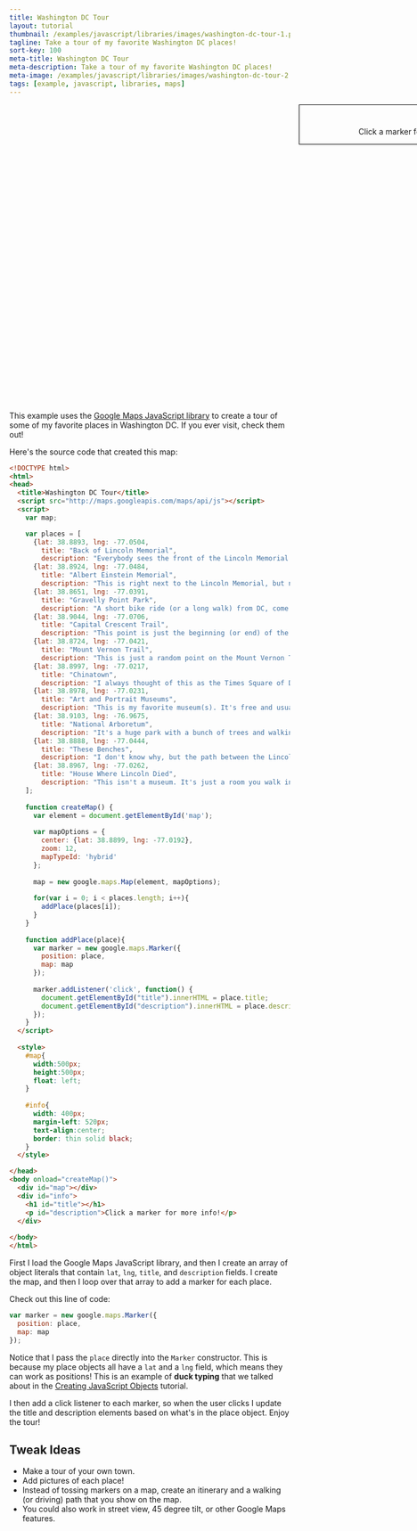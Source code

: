 ```yaml
---
title: Washington DC Tour
layout: tutorial
thumbnail: /examples/javascript/libraries/images/washington-dc-tour-1.png
tagline: Take a tour of my favorite Washington DC places!
sort-key: 100
meta-title: Washington DC Tour
meta-description: Take a tour of my favorite Washington DC places!
meta-image: /examples/javascript/libraries/images/washington-dc-tour-2.png
tags: [example, javascript, libraries, maps]
---
```


<style>
  #map{
    width:500px;
    height:500px;
    float: left;
  }

  #info{
    width: 400px;
    margin-left: 520px;
    text-align:center;
    border: thin solid black;
  }
  
  .container{
    min-width: 970px;
  }
</style>


<div id="map"></div>
<div id="info">
  <h1 id="title"></h1>
  <p id="description">Click a marker for more info!</p>
</div>
<div style="clear:both; margin-bottom:50px;"></div>

This example uses the [Google Maps JavaScript library](https://developers.google.com/maps/documentation/javascript/tutorial) to create a tour of some of my favorite places in Washington DC. If you ever visit, check them out!

Here's the source code that created this map:

```html
<!DOCTYPE html>
<html>
<head>
  <title>Washington DC Tour</title>
  <script src="http://maps.googleapis.com/maps/api/js"></script>
  <script>
    var map;

    var places = [
      {lat: 38.8893, lng: -77.0504,
        title: "Back of Lincoln Memorial",
        description: "Everybody sees the front of the Lincoln Memorial and goes inside to see Abraham Lincoln. But go around back for a cool place to watch the sunset over the Potomac."},
      {lat: 38.8924, lng: -77.0484,
        title: "Albert Einstein Memorial",
        description: "This is right next to the Lincoln Memorial, but nobody seems to know about it. It's a giant Albert Einstein reading a book. Pretty cool."},
      {lat: 38.8651, lng: -77.0391,
        title: "Gravelly Point Park",
        description: "A short bike ride (or a long walk) from DC, come here to watch the planes land."},
      {lat: 38.9044, lng: -77.0706,
        title: "Capital Crescent Trail",
        description: "This point is just the beginning (or end) of the trail, but it goes all the way from Silver Spring to Georgetown, and connects to a bunch of other bike trails."},
      {lat: 38.8724, lng: -77.0421,
        title: "Mount Vernon Trail",
        description: "This is just a random point on the Mount Vernon Trail, which goes from Arlington to Mount Vernon and connects to a bunch of other bike trails."},
      {lat: 38.8997, lng: -77.0217,
        title: "Chinatown",
        description: "I always thought of this as the Times Square of DC, and it has a bunch of food and bars. I love it here at night."},
      {lat: 38.8978, lng: -77.0231,
        title: "Art and Portrait Museums",
        description: "This is my favorite museum(s). It's free and usually not crowded with millions of screaming jam hand kids. Find the stairs that take you to the top floor, and that's my favorite room in DC. Turn left and check out the modern art section."},
      {lat: 38.9103, lng: -76.9675,
        title: "National Arboretum",
        description: "It's a huge park with a bunch of trees and walking trails. Getting here can be annoying, which means it's never crowded."},
      {lat: 38.8888, lng: -77.0444,
        title: "These Benches",
        description: "I don't know why, but the path between the Lincoln and WW2 memorials is my favorite place in DC. Sit on these benches and do some people watching."},
      {lat: 38.8967, lng: -77.0262,
        title: "House Where Lincoln Died",
        description: "This isn't a museum. It's just a room you walk into. It's free and takes 30 seconds, but it really stuck with me. Then notice there's a kitchy Lincoln's Waffles right next door, all in the shadow of the FBI building. Very DC."}
    ];
  
    function createMap() {
      var element = document.getElementById('map');
    
      var mapOptions = {
        center: {lat: 38.8899, lng: -77.0192},
        zoom: 12,
        mapTypeId: 'hybrid'
      };
    
      map = new google.maps.Map(element, mapOptions);
      
      for(var i = 0; i < places.length; i++){
        addPlace(places[i]);
      }
    }
    
    function addPlace(place){
      var marker = new google.maps.Marker({
        position: place,
        map: map
      });
      
      marker.addListener('click', function() {
        document.getElementById("title").innerHTML = place.title;
        document.getElementById("description").innerHTML = place.description;
      });
    }
  </script>
  
  <style>
    #map{
      width:500px;
      height:500px;
      float: left;
    }
    
    #info{
      width: 400px;
      margin-left: 520px;
      text-align:center;
      border: thin solid black;
    }
  </style>

</head>
<body onload="createMap()">
  <div id="map"></div>
  <div id="info">
    <h1 id="title"></h1>
    <p id="description">Click a marker for more info!</p>
  </div>
  
</body>
</html>
```

First I load the Google Maps JavaScript library, and then I create an array of object literals that contain `lat`, `lng`, `title`, and `description` fields. I create the map, and then I loop over that array to add a marker for each place.

Check out this line of code:

```javascript
var marker = new google.maps.Marker({
  position: place,
  map: map
});
```

Notice that I pass the `place` directly into the `Marker` constructor. This is because my place objects all have a `lat` and a `lng` field, which means they can work as positions! This is an example of **duck typing** that we talked about in the [Creating JavaScript Objects](/tutorials/javascript/creating-objects) tutorial.

I then add a click listener to each marker, so when the user clicks I update the title and description elements based on what's in the place object. Enjoy the tour!

## Tweak Ideas

- Make a tour of your own town.
- Add pictures of each place!
- Instead of tossing markers on a map, create an itinerary and a walking (or driving) path that you show on the map.
- You could also work in street view, 45 degree tilt, or other Google Maps features.

<script src="https://maps.googleapis.com/maps/api/js"></script>
<script>

  var map;

  var places = [
    {lat: 38.8893, lng: -77.0504,
      title: "Back of Lincoln Memorial",
      description: "Everybody sees the front of the Lincoln Memorial and goes inside to see Abraham Lincoln. But go around back for a cool place to watch the sunset over the Potomac."},
    {lat: 38.8924, lng: -77.0484,
      title: "Albert Einstein Memorial",
      description: "This is right next to the Lincoln Memorial, but nobody seems to know about it. It's a giant Albert Einstein reading a book. Pretty cool."},
    {lat: 38.8651, lng: -77.0391,
      title: "Gravelly Point Park",
      description: "A short bike ride (or a long walk) from DC, come here to watch the planes land."},
    {lat: 38.9044, lng: -77.0706,
      title: "Capital Crescent Trail",
      description: "This point is just the beginning (or end) of the trail, but it goes all the way from Silver Spring to Georgetown, and connects to a bunch of other bike trails."},
    {lat: 38.8724, lng: -77.0421,
      title: "Mount Vernon Trail",
      description: "This is just a random point on the Mount Vernon Trail, which goes from Arlington to Mount Vernon and connects to a bunch of other bike trails."},
    {lat: 38.8997, lng: -77.0217,
      title: "Chinatown",
      description: "I always thought of this as the Times Square of DC, and it has a bunch of food and bars. I love it here at night."},
    {lat: 38.8978, lng: -77.0231,
      title: "Art and Portrait Museums",
      description: "This is my favorite museum(s). It's free and usually not crowded with millions of screaming jam hand kids. Find the stairs that take you to the top floor, and that's my favorite room in DC. Turn left and check out the modern art section."},
    {lat: 38.9103, lng: -76.9675,
      title: "National Arboretum",
      description: "It's a huge park with a bunch of trees and walking trails. Getting here can be annoying, which means it's never crowded."},
    {lat: 38.8888, lng: -77.0444,
      title: "These Benches",
      description: "I don't know why, but the path between the Lincoln and WW2 memorials is my favorite place in DC. Sit on these benches and do some people watching."},
    {lat: 38.8967, lng: -77.0262,
      title: "House Where Lincoln Died",
      description: "This isn't a museum. It's just a room you walk into. It's free and takes 30 seconds, but it really stuck with me. Then notice there's a kitchy Lincoln's Waffles right next door, all in the shadow of the FBI building. Very DC."}
  ];

  var element = document.getElementById('map');

  var mapOptions = {
    center: {lat: 38.8899, lng: -77.0192},
    zoom: 12,
    mapTypeId: 'hybrid'
  };

  map = new google.maps.Map(element, mapOptions);

  for(var i = 0; i < places.length; i++){
    addPlace(places[i]);
  }

  function addPlace(place){
    var marker = new google.maps.Marker({
      position: place,
      map: map
    });

    marker.addListener('click', function() {
      document.getElementById("title").innerHTML = place.title;
      document.getElementById("description").innerHTML = place.description;    
    });
  }
</script>